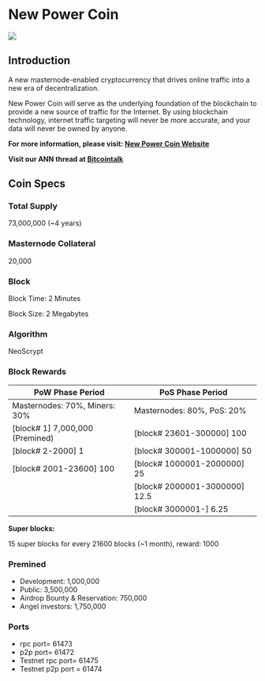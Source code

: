 # New Power Coin

![](http://npw.live/images/logo-white2x.png)

## Introduction

A new masternode-enabled cryptocurrency that drives online traffic into a new era of decentralization.

New Power Coin will serve as the underlying foundation of the blockchain to provide a new source of traffic for the Internet. By using blockchain technology, internet traffic targeting will never be more accurate, and your data will never be owned by anyone.

**For more information, please visit: [New Power Coin Website](http://npw.live)**

**Visit our ANN thread at [Bitcointalk](https://bitcointalk.org/index.php?topic=3905211.0)**

## Coin Specs

### Total Supply

73,000,000 (~4 years)

### Masternode Collateral

20,000

### Block

Block Time: 2 Minutes

Block Size: 2 Megabytes

### Algorithm

NeoScrypt

### Block Rewards

| **PoW Phase Period**        | **PoS Phase Period**  |
| --------   | -----  |
| Masternodes: 70%, Miners: 30%      | Masternodes: 80%, PoS: 20%   |
| [block# 1] 7,000,000  (Premined)     |[block# 23601-300000] 100   |
| [block# 2-2000] 1    |[block# 300001-1000000] 50|
| [block# 2001-23600] 100 |[block# 1000001-2000000] 25 |
| |[block# 2000001-3000000] 12.5 |
| |[block# 3000001-] 6.25|


**Super blocks:**

15 super blocks for every 21600 blocks (~1 month), reward: 1000

### Premined

+ Development: 1,000,000
+ Public: 3,500,000
+ Airdrop Bounty & Reservation: 750,000
+ Angel investors: 1,750,000

### Ports

+ rpc port= 61473
+ p2p port= 61472
+ Testnet rpc port= 61475
+ Testnet p2p port = 61474

